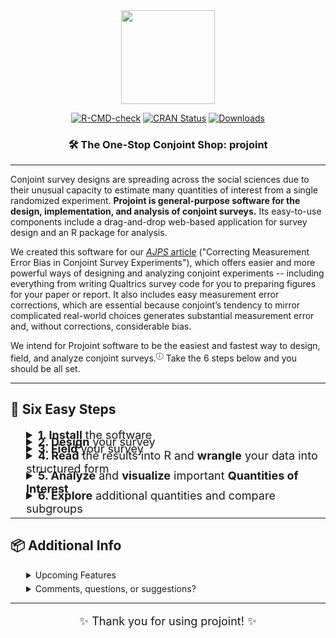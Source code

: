 <div align="center">

<img src="man/figures/projoint.png" width="150" height="150" />

[![R-CMD-check](https://github.com/yhoriuchi/projoint/actions/workflows/R-CMD-check.yaml/badge.svg)](https://github.com/yhoriuchi/projoint/actions/workflows/R-CMD-check.yaml)
[![CRAN Status](https://www.r-pkg.org/badges/version/projoint)](https://CRAN.R-project.org/package=projoint)
[![Downloads](https://cranlogs.r-pkg.org/badges/grand-total/projoint)](https://cran.r-project.org/package=projoint)


### 🛠️ The One-Stop Conjoint Shop: **projoint**

</div>

---

Conjoint survey designs are spreading across the social sciences due to their unusual capacity to estimate many quantities of interest from a single randomized experiment. **Projoint is general-purpose software for the design, implementation, and analysis of conjoint surveys.** Its easy-to-use components include a drag-and-drop web-based application for survey design and an R package for analysis.

We created this software for our <a href="https://gking.harvard.edu/conjointE" target="_blank" class="external-link"><em>AJPS</em> article</a> ("Correcting Measurement Error Bias in Conjoint Survey Experiments"), which offers easier and more powerful ways of designing and analyzing conjoint experiments -- including everything from writing Qualtrics survey code for you to preparing figures for your paper or report. It also includes easy measurement error corrections, which are essential because conjoint’s tendency to mirror complicated real-world choices generates substantial measurement error and, without corrections, considerable bias.

We intend for Projoint software to be the easiest and fastest way to design, field, and analyze conjoint surveys.<sup><a href="https://yhoriuchi.github.io/projoint/articles/faq.html#what-is-the-history-of-conjoint-analysis-what-is-the-difference-between-profile-level-and-choice-level-data" target="_blank" style="text-decoration: none;">&#9432;</a></sup> Take the 6 steps below and you should be all set.

---

## 🚀 Six Easy Steps

<!-- =========================
     1. Install
     ========================= -->

<details style="margin-left: 25px; margin-bottom: -10px">
<summary style="font-size: 18px;"><b>1. Install</b> the software</summary>
Open R (or <a href="https://www.r-project.org/" target="_blank">install R</a> if you do not have it), and run the following command in your coding environment.
```r
install.packages("projoint")
```
</details>

<!-- =========================
     2. Design
     ========================= -->

<details style="margin-left: 25px; margin-bottom: -10px">
<summary style="font-size: 18px;"><b>2. Design</b> your survey</summary>
Online surveys are frequently written with an online software called Qualtrics. Using our web tool, called the <a href="https://projoint.aaronrkaufman.com/" target="_blank" class="external-link">Projoint Survey Designer</a>, you don't need to learn how to write a survey in Qualtrics.  

* Use the <a href="https://projoint.aaronrkaufman.com/" target="_blank" class="external-link">Projoint Survey Designer</a> and export surveys formatted for Qualtrics.  
* Follow the <a href="https://yhoriuchi.github.io/projoint/articles/design.html" target="_blank">step-by-step guide</a> to learn how to set up your Qualtrics survey.  
</details>

<!-- =========================
     3. Field
     ========================= -->

<details style="margin-left: 25px; margin-bottom: -10px">
<summary style="font-size: 18px;"><b>3. Field</b> your survey</summary>

* Using the .QSF file export from the Projoint Survey Designer, load your survey into Qualtrics.
  * Log into your Qualtrics account.
  * Click "Create a new project"
  * Under "From scratch" select "Survey" and then "Get started"
  * Enter a name and under "How do you want to start your survey" select "Import a QSF file"
  * Click "Choose file" and select your .QSF file.
  * Click "Create project"
* You are free to field your Qualtrics survey through online vendors.
* When you are done fielding your survey, you will now need to export your data from Qualtrics to R.
  * Click “Download Data”.
  * Choose CSV format.
  * Critically, select “Use choice text” rather than coded values.
</details>

<!-- =========================
     4. Read
     ========================= -->

<details style="margin-left: 25px; margin-bottom: -10px">
<summary style="font-size: 18px;"><b>4. Read</b> the results into R and <b>wrangle</b> your data into structured form</summary>

* Load your <strong>survey responses</strong> into R:
```r
library(projoint)
dat <- read_Qualtrics("your_file.csv")
```

* Prepare the data for analysis:
```r
dat <- reshape_projoint(
  .dataframe = dat,
  .outcomes = c(paste0("choice", 1:8), "choice1_repeated_flipped")
)
```

* Follow the <a href="https://yhoriuchi.github.io/projoint/articles/read.html" target="_blank">step-by-step guide</a> to learn how to read and reshape data for conjoint analysis.
</details>

<!-- =========================
     5. Analyze
     ========================= -->

<details style="margin-left: 25px; margin-bottom: -10px">
<summary style="font-size: 18px;"><b>5. Analyze</b> and <b>visualize</b> important <b>Quantities of Interest</b></summary>

* Estimate Marginal Means (MMs) or Average Marginal Component Effects (AMCEs) with correction for measurement error:

> **Note:** The following example illustrates a `profile_level` analysis.  This approach is common in social science and useful as an initial diagnostic, but we encourage researchers to consider `choice_level` analysis (the default for `.structure`). See <a href="https://yhoriuchi.github.io/projoint/articles/structure.html" target="_blank">Choice-Level Analysis</a>. Detailed steps of analysis appear in the <a href="https://yhoriuchi.github.io/projoint/articles/analyze.html" target="_blank">step-by-step guide</a>.

```r
output <- projoint(out1_arranged, .structure = "profile_level")
print(output)
summary(output)
```

* Visualize your results easily:
```r
plot(output)
```
* Estimate additional quantities of interest and explore subgroup comparisons using choice-level analysis.
* Follow the <a href="https://yhoriuchi.github.io/projoint/articles/analyze.html" target="_blank">step-by-step guide</a> to learn how to:
  * Estimate and correct marginal means (MMs) or average marginal component effects (AMCEs), including predicting IRR if necessary.
  * Visualize the marginal means (MMs) or average marginal component effects (AMCEs).

</details>

<!-- =========================
     6. Explore
     ========================= -->

<details style="margin-left: 25px; margin-bottom: -10px">
<summary style="font-size: 18px;"><b>6. Explore</b> additional quantities and compare subgroups</summary>

* Go beyond standard profile-level summaries.  
* Use **choice-level analysis** to:
  - Directly compare trade-offs (e.g., low housing cost vs. low crime).  
  - Collapse multiple levels (e.g., city vs. suburban preferences).  
  - Estimate subgroup differences (e.g., Democrats vs. Republicans).  
* See detailed examples in the <a href="https://yhoriuchi.github.io/projoint/articles/explore.html" target="_blank">Explore and Compare Further</a> vignette.

</details>


---

## 📦 Additional Info

<details style="margin-left: 25px; margin-bottom: 5px">
    <summary>Upcoming Features</summary>
    <ul>
    <li>Weighted estimation for features and respondents</li>
    <li>Support for non-binary outcomes (ratings, rankings)</li>
    </ul>
</details>

<details style="margin-left: 25px; margin-bottom: 5px">
    <summary>Comments, questions, or suggestions?</summary>
    Please check issues already filed at our <a href="https://github.com/yhoriuchi/projoint/issues" target="_blank">GitHub repository</a>. If you don't see an answer to your question, click on the green "new issue" button.
</details>

---

<p align="center" style="font-size: 18px;">✨ Thank you for using projoint! ✨</p>

